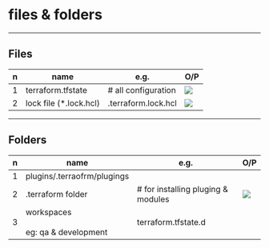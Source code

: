 # files & folders

---

## Files
|n|name|e.g.|O/P|
|-|----|----|---|
|1|terraform.tfstate|# all configuration <br/>|[<img src="https://i.imgur.com/j4Ec534.png">](https://i.imgur.com/j4Ec534.png)|
|2|lock file (*.lock.hcl)|.terraform.lock.hcl|[<img src="https://i.imgur.com/XeDKghr.png">](https://i.imgur.com/XeDKghr.png)|


---

## Folders
|n|name|e.g.|O/P|
|-|----|----|---|
|1|plugins/.terraofrm/plugings||
|2|.terraform folder|# for installing pluging & modules|[<img src="https://i.imgur.com/pVR3pbP.png">](https://i.imgur.com/pVR3pbP.png)|
|3|workspaces<br/><br/>eg: qa & development|terraform.tfstate.d||
